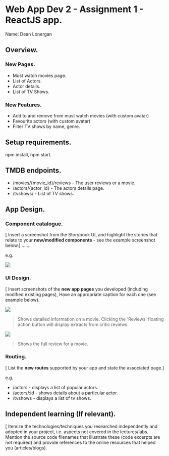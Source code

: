 # Web App Dev 2 - Assignment 1 - ReactJS app.

Name: Dean Lonergan

## Overview.

### New Pages.

+ Must watch movies page.
+ List of Actors.
+ Actor details.
+ List of TV Shows.

### New Features.

+ Add to and remove from must watch movies (with custom avatar)
+ Favourite actors (with custom avatar)
+ Filter TV shows by name, genre.

## Setup requirements.

npm install, npm start.

## TMDB endpoints.

+ /movies/{movie_id}/reviews - The user reviews or a movie.
+ /actors/{actor_id} - The actors details page.
+ /tvshows/ - List of TV shows.

## App Design.

### Component catalogue.

[ Insert a screenshot from the Storybook UI, and highlight the stories that relate to your __new/modified components__ - see the example screenshot below.] .......

e.g.

![](./images/stories.png)

### UI Design.

[ Insert screenshots of the __new app pages__ you developed (including modified existing pages), Have an appropriate caption for each one (see example below).

![ ](./images/detail.png)

>Shows detailed information on a movie. Clicking the 'Reviews' floating action button will display extracts from critic reviews.

![ ](./images/review.png)

>Shows the full review for a movie.

### Routing.

[ List the __new routes__ supported by your app and state the associated page.]

e.g. 

+ /actors - displays a list of popular actors.
+ /actors/:id - shows details about a particular actor.
+ /tvshows - displays a list of tv shows.


## Independent learning (If relevant).

[ Itemize the technologies/techniques you researched independently and adopted in your project, i.e. aspects not covered in the lectures/labs. Mention the source code filenames that illustrate these  (code excerpts are not required) and provide references to the online resources that helped you (articles/blogs).
